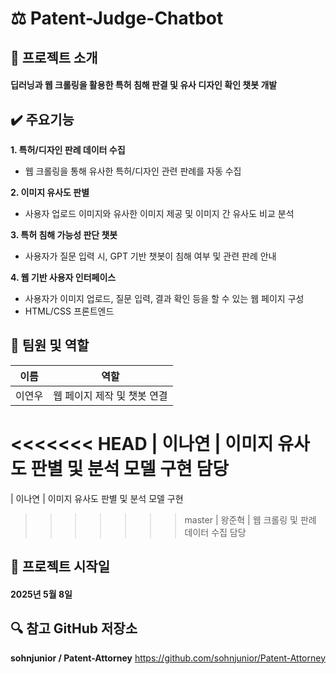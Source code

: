 # :balance_scale: Patent-Judge-Chatbot

## :scroll: 프로젝트 소개
#### 딥러닝과 웹 크롤링을 활용한 특허 침해 판결 및 유사 디자인 확인 챗봇 개발

## :heavy_check_mark: 주요기능
**1. 특허/디자인 판례 데이터 수집**
- 웹 크롤링을 통해 유사한 특허/디자인 관련 판례를 자동 수집
  
**2. 이미지 유사도 판별**
- 사용자 업로드 이미지와 유사한 이미지 제공 및 이미지 간 유사도 비교 분석
  
**3. 특허 침해 가능성 판단 챗봇**
- 사용자가 질문 입력 시, GPT 기반 챗봇이 침해 여부 및 관련 판례 안내
  
**4. 웹 기반 사용자 인터페이스**
- 사용자가 이미지 업로드, 질문 입력, 결과 확인 등을 할 수 있는 웹 페이지 구성
- HTML/CSS 프론트엔드

## :busts_in_silhouette: 팀원 및 역할
| 이름    | 역할 |
| ------- | -------|
| 이연우 | 웹 페이지 제작 및 챗봇 연결
<<<<<<< HEAD
| 이나연 | 이미지 유사도 판별 및 분석 모델 구현 담당
=======
| 이나연 | 이미지 유사도 판별 및 분석 모델 구현
>>>>>>> master
| 왕준혁 | 웹 크롤링 및 판례 데이터 수집 담당

## :date: 프로젝트 시작일
#### 2025년 5월 8일 ####

## :mag: 참고 GitHub 저장소
**sohnjunior / Patent-Attorney**
https://github.com/sohnjunior/Patent-Attorney
